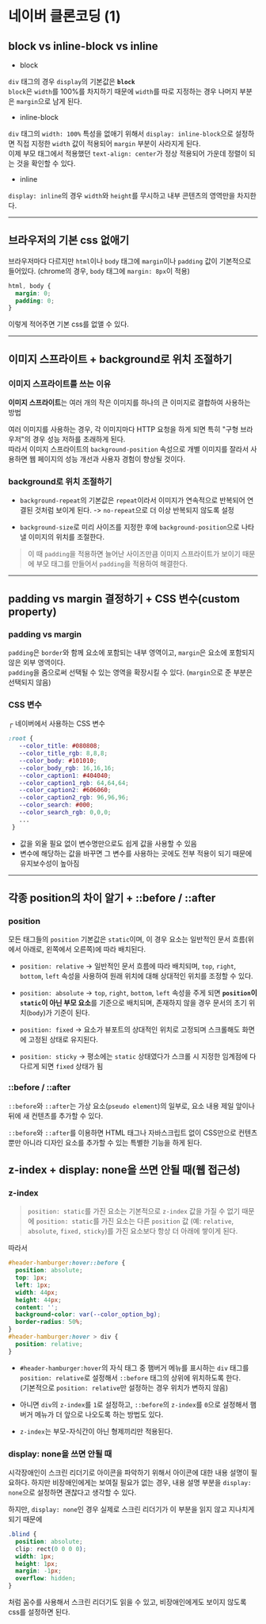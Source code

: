 # 네이버 클론코딩 (1)

## block vs inline-block vs inline

* block

`div` 태그의 경우 `display`의 기본값은 **`block`**<br>
`block`은 `width`를 100%를 차지하기 때문에 `width`를 따로 지정하는 경우 나머지 부분은 `margin`으로 남게 된다.

* inline-block

`div` 태그의 `width: 100%` 특성을 없애기 위해서 `display: inline-block`으로 설정하면 직접 지정한 `width` 값이 적용되어 `margin` 부분이 사라지게 된다.<br>
이제 부모 태그에서 적용했던 `text-align: center`가 정상 적용되어 가운데 정렬이 되는 것을 확인할 수 있다.

* inline

`display: inline`의 경우 `width`와 `height`를 무시하고 내부 콘텐츠의 영역만을 차지한다.

---

## 브라우저의 기본 css 없애기

브라우저마다 다르지만 `html`이나 `body` 태그에 `margin`이나 `padding` 값이 기본적으로 들어있다. (chrome의 경우, `body` 태그에 `margin: 8px`이 적용)

```css
html, body {
  margin: 0;
  padding: 0;
}
```

이렇게 적어주면 기본 css를 없앨 수 있다.

---

## 이미지 스프라이트 + background로 위치 조절하기

### 이미지 스프라이트를 쓰는 이유

**이미지 스프라이트**는 여러 개의 작은 이미지를 하나의 큰 이미지로 결합하여 사용하는 방법<br>

여러 이미지를 사용하는 경우, 각 이미지마다 HTTP 요청을 하게 되면 특히 "구형 브라우저"의 경우 성능 저하를 초래하게 된다.<br> 
따라서 이미지 스프라이트의 `background-position` 속성으로 개별 이미지를 잘라서 사용하면 웹 페이지의 성능 개선과 사용자 경험이 향상될 것이다.

### background로 위치 조절하기

* `background-repeat`의 기본값은 `repeat`이라서 이미지가 연속적으로 반복되어 연결된 것처럼 보이게 된다. -> `no-repeat`으로 더 이상 반복되지 않도록 설정

* `background-size`로 미리 사이즈를 지정한 후에 `background-position`으로 나타낼 이미지의 위치를 조절한다.

> 이 때 `padding`을 적용하면 늘어난 사이즈만큼 이미지 스프라이트가 보이기 때문에 부모 태그를 만들어서 `padding`을 적용하여 해결한다.

---

## padding vs margin 결정하기 + CSS 변수(custom property)

### padding vs margin

`padding`은 `border`와 함께 요소에 포함되는 내부 영역이고, `margin`은 요소에 포함되지 않은 외부 영역이다.<br>
`padding`을 줌으로써 선택될 수 있는 영역을 확장시킬 수 있다. (`margin`으로 준 부분은 선택되지 않음)

### CSS 변수

┌ 네이버에서 사용하는 CSS 변수
 ```css
 :root {
    --color_title: #080808;
    --color_title_rgb: 8,8,8;
    --color_body: #101010;
    --color_body_rgb: 16,16,16;
    --color_caption1: #404040;
    --color_caption1_rgb: 64,64,64;
    --color_caption2: #606060;
    --color_caption2_rgb: 96,96,96;
    --color_search: #000;
    --color_search_rgb: 0,0,0;
    ...
  }
 ```

* 값을 외울 필요 없이 변수명만으로도 쉽게 값을 사용할 수 있음
* 변수에 해당하는 값을 바꾸면 그 변수를 사용하는 곳에도 전부 적용이 되기 때문에 유지보수성이 높아짐

---

## 각종 position의 차이 알기 + ::before / ::after

### position

모든 태그들의 `position` 기본값은 `static`이며, 이 경우 요소는 일반적인 문서 흐름(위에서 아래로, 왼쪽에서 오른쪽)에 따라 배치된다.

* `position: relative` -> 일반적인 문서 흐름에 따라 배치되며, `top`, `right`, `bottom`, `left` 속성을 사용하여 원래 위치에 대해 상대적인 위치를 조정할 수 있다.

* `position: absolute` -> `top`, `right`, `bottom`, `left` 속성을 주게 되면 **`position`이 `static`이 아닌 부모 요소**를 기준으로 배치되며, 존재하지 않을 경우 문서의 초기 위치(`body`)가 기준이 된다.

* `position: fixed` -> 요소가 뷰포트의 상대적인 위치로 고정되며 스크롤해도 화면에 고정된 상태로 유지된다.

* `position: sticky` -> 평소에는 `static` 상태였다가 스크롤 시 지정한 임계점에 다다르게 되면 `fixed` 상태가 됨

### ::before / ::after

`::before`와 `::after`는 가상 요소(`pseudo element`)의 일부로, 요소 내용 제일 앞이나 뒤에 새 컨텐츠를 추가할 수 있다.

`::before`와 `::after`를 이용하면 HTML 태그나 자바스크립트 없이 CSS만으로 컨텐츠뿐만 아니라 디자인 요소를 추가할 수 있는 특별한 기능을 하게 된다.

## z-index + display: none을 쓰면 안될 때(웹 접근성)

### z-index

> `position: static`를 가진 요소는 기본적으로 `z-index` 값을 가질 수 없기 때문에 `position: static`를 가진 요소는 다른 `position` 값 (예: `relative`, `absolute`, `fixed,` `sticky`)를 가진 요소보다 항상 더 아래에 쌓이게 된다.

따라서

```css
#header-hamburger:hover::before {
  position: absolute;
  top: 1px;
  left: 1px;
  width: 44px;
  height: 44px;
  content: '';
  background-color: var(--color_option_bg);
  border-radius: 50%;
}
#header-hamburger:hover > div {
  position: relative;
}
```

* `#header-hamburger:hover`의 자식 태그 중 햄버거 메뉴를 표시하는 `div` 태그를 `position: relative`로 설정해서 `::before` 태그의 상위에 위치하도록 한다.<br>
(기본적으로 `position: relative`만 설정하는 경우 위치가 변하지 않음)

* 아니면 `div`의 `z-index`를 `1`로 설정하고, `::before`의 `z-index`를 `0`으로 설정해서 햄버거 메뉴가 더 앞으로 나오도록 하는 방법도 있다.

* `z-index`는 부모-자식간이 아닌 형제끼리만 적용된다.

### display: none을 쓰면 안될 때

시각장애인이 스크린 리더기로 아이콘을 파악하기 위해서 아이콘에 대한 내용 설명이 필요하다. 하지만 비장애인에게는 보여질 필요가 없는 경우, 내용 설명 부분을 `display: none`으로 설정하면 괜찮다고 생각할 수 있다.

하지만, `display: none`인 경우 실제로 스크린 리더기가 이 부분을 읽지 않고 지나치게 되기 때문에

```css
.blind {
  position: absolute;
  clip: rect(0 0 0 0);
  width: 1px;
  height: 1px;
  margin: -1px;
  overflow: hidden;
}
```

처럼 꼼수를 사용해서 스크린 리더기도 읽을 수 있고, 비장애인에게도 보이지 않도록 css를 설정하면 된다.
